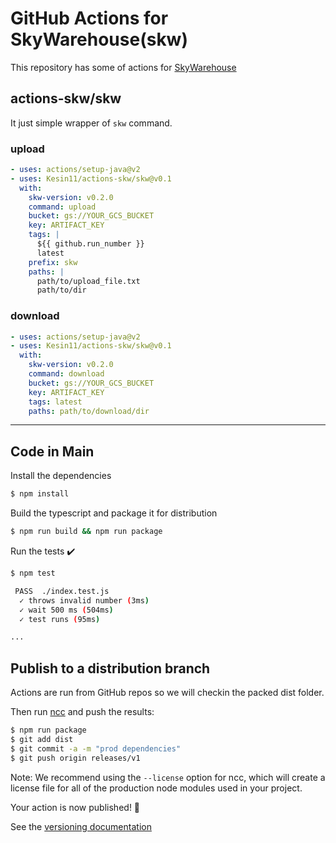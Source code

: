 # GitHub Actions for SkyWarehouse(skw)

This repository has some of actions for [SkyWarehouse](https://github.com/Kesin11/SkyWarehouse)

## actions-skw/skw
It just simple wrapper of `skw` command.

### upload

```yaml
- uses: actions/setup-java@v2
- uses: Kesin11/actions-skw/skw@v0.1
  with:
    skw-version: v0.2.0
    command: upload
    bucket: gs://YOUR_GCS_BUCKET
    key: ARTIFACT_KEY
    tags: |
      ${{ github.run_number }}
      latest
    prefix: skw
    paths: |
      path/to/upload_file.txt
      path/to/dir
```

### download

```yaml
- uses: actions/setup-java@v2
- uses: Kesin11/actions-skw/skw@v0.1
  with:
    skw-version: v0.2.0
    command: download
    bucket: gs://YOUR_GCS_BUCKET
    key: ARTIFACT_KEY
    tags: latest
    paths: path/to/download/dir
```

----

## Code in Main
Install the dependencies  
```bash
$ npm install
```

Build the typescript and package it for distribution
```bash
$ npm run build && npm run package
```

Run the tests :heavy_check_mark:  
```bash
$ npm test

 PASS  ./index.test.js
  ✓ throws invalid number (3ms)
  ✓ wait 500 ms (504ms)
  ✓ test runs (95ms)

...
```

## Publish to a distribution branch

Actions are run from GitHub repos so we will checkin the packed dist folder. 

Then run [ncc](https://github.com/zeit/ncc) and push the results:
```bash
$ npm run package
$ git add dist
$ git commit -a -m "prod dependencies"
$ git push origin releases/v1
```

Note: We recommend using the `--license` option for ncc, which will create a license file for all of the production node modules used in your project.

Your action is now published! :rocket: 

See the [versioning documentation](https://github.com/actions/toolkit/blob/master/docs/action-versioning.md)
